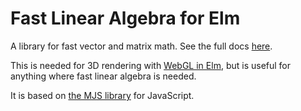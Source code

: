 # Fast Linear Algebra for Elm

A library for fast vector and matrix math. See the full docs [here][docs].

[docs]: http://package.elm-lang.org/packages/elm-community/linear-algebra/latest/

This is needed for 3D rendering with [WebGL in Elm][webgl], but is useful for
anything where fast linear algebra is needed.

[webgl]: https://github.com/elm-community/elm-webgl

It is based on [the MJS library](https://code.google.com/p/webgl-mjs/) for JavaScript.


